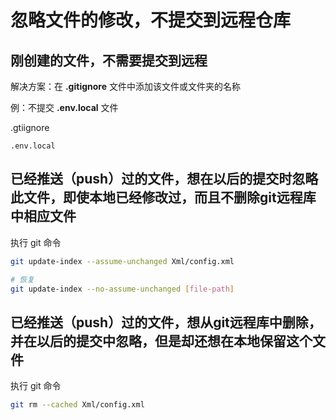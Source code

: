# 忽略文件的修改，不提交到远程仓库

## 刚创建的文件，不需要提交到远程

解决方案：在 **.gitignore** 文件中添加该文件或文件夹的名称

例：不提交 **.env.local** 文件

.gtiignore
```
.env.local
```

## 已经推送（push）过的文件，想在以后的提交时忽略此文件，即使本地已经修改过，而且不删除git远程库中相应文件

执行 git 命令
```bash
git update-index --assume-unchanged Xml/config.xml  

# 恢复
git update-index --no-assume-unchanged [file-path]
```

## 已经推送（push）过的文件，想从git远程库中删除，并在以后的提交中忽略，但是却还想在本地保留这个文件

执行 git 命令
```bash
git rm --cached Xml/config.xml 
```